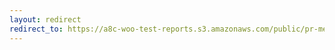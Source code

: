 ```yaml
---
layout: redirect
redirect_to: https://a8c-woo-test-reports.s3.amazonaws.com/public/pr-merge/44895/api/index.html
---
```

